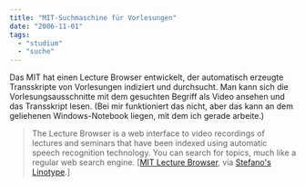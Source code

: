 ```yaml
---
title: "MIT-Suchmaschine für Vorlesungen"
date: "2006-11-01"
tags: 
  - "studium"
  - "suche"
---
```


Das MIT hat einen Lecture Browser entwickelt, der automatisch erzeugte Transskripte von Vorlesungen indiziert und durchsucht. Man kann sich die Vorlesungsausschnitte mit dem gesuchten Begriff als Video ansehen und das Transskript lesen. (Bei mir funktioniert das nicht, aber das kann an dem geliehenen Windows-Notebook liegen, mit dem ich gerade arbeite.)

> The Lecture Browser is a web interface to video recordings of lectures and seminars that have been indexed using automatic speech recognition technology. You can search for topics, much like a regular web search engine. \[[MIT Lecture Browser](http://web.sls.csail.mit.edu/lectures/ "MIT Lecture Browser"), via [Stefano's Linotype](http://www.betaversion.org/~stefano/linotype/news/98/).\]

